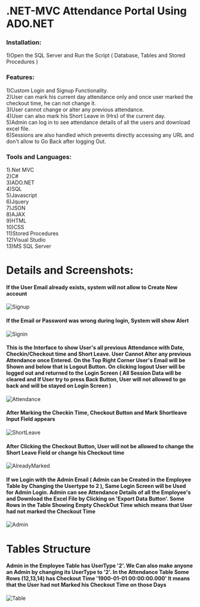 # .NET-MVC Attendance Portal Using ADO.NET

### Installation:  
1)Open the SQL Server and Run the Script ( Database, Tables and Stored Procedures )  


### Features:
1)Custom Login and Signup Functionality.  
2)User can mark his current day attendance only and once user marked the checkout time, he can not change it.  
3)User cannot change or alter any previous attendance.  
4)User can also mark his Short Leave in (Hrs) of the current day.  
5)Admin can log in to see attendance details of all the users and download excel file.  
6)Sessions are also handled which prevents directly accessing any URL and don't allow to Go Back after logging Out.  

### Tools and Languages:
1).Net MVC  
2)C#  
3)ADO.NET  
4)SQL  
5)Javascript  
6)Jquery  
7)JSON  
8)AJAX  
9)HTML  
10)CSS  
11)Stored Procedures  
12)Visual Studio  
13)MS SQL Server  

# Details and Screenshots:  

#### If the User Email already exists, system will not allow to Create New account  
![Signup](https://user-images.githubusercontent.com/66524984/205482510-b9ffdba0-ed5c-40ba-9e73-cd3d67049d2d.PNG)

#### If the Email or Password was wrong during login, System will show Alert  
![Signin](https://user-images.githubusercontent.com/66524984/205482520-cfecb46f-f29a-475d-823d-2e00dd0b85d6.PNG)

#### This is the Interface to show User's all previous Attendance with Date, Checkin/Checkout time and Short Leave. User Cannot Alter any previous Attendance once Entered. On the Top Right Corner User's Email will be Shown and  below that is Logout Button. On clicking logout User will be logged out and returned to the Login Screen ( All Session Data will be cleared and If User try to press Back Button, User will not allowed to go back and will be stayed on Login Screen )  
![Attendance](https://user-images.githubusercontent.com/66524984/205482524-c781077e-5c8a-48e9-b6e4-307af314c75b.PNG)

#### After Marking the Checkin Time, Checkout Button and Mark Shortleave Input Field appears  
![ShortLeave](https://user-images.githubusercontent.com/66524984/205482525-a82c024e-b8c1-4e68-ab19-e1b6b5992937.PNG)

#### After Clicking the Checkout Button, User will not be allowed to change the Short Leave Field or change his Checkout time  
![AlreadyMarked](https://user-images.githubusercontent.com/66524984/205482527-b4a559f9-9f68-4596-ab0b-f54df4c2f217.PNG)

#### If we Login with the Admin Email ( Admin can be Created in the Employee Table by Changing the Usertype to 2 ), Same Login Screen will be Used for Admin Login. Admin can see Attendance Details of all the Employee's and Download the Excel File by Clicking on 'Export Data Button'. Some Rows in the Table Showing Empty CheckOut Time which means that User had not marked the Checkout Time  
![Admin](https://user-images.githubusercontent.com/66524984/205482530-962362e4-3e17-434b-9461-b4af6c50f795.PNG)

 # Tables Structure

#### Admin in the Employee Table has UserType '2'. We Can also make anyone an Admin by changing its UserType to '2'. In the Attendance Table Some Rows (12,13,14) has Checkout Time '1900-01-01 00:00:00.000' It means that the User had not Marked his Checkout Time on those Days  
![Table](https://user-images.githubusercontent.com/66524984/205484905-82a20ff8-4528-4675-b5ca-f24c1a8eb045.PNG)



